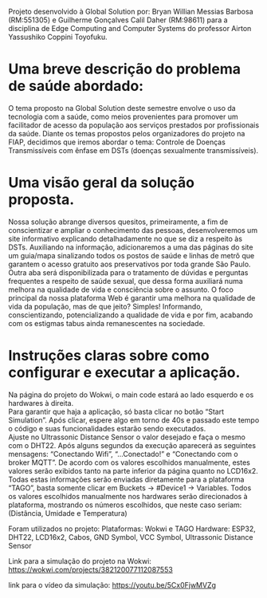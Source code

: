 Projeto desenvolvido à Global Solution por:
Bryan Willian Messias Barbosa (RM:551305) e 
Guilherme Gonçalves Calil Daher (RM:98611)  para a disciplina de Edge Computing and Computer Systems do professor Airton Yassushiko Coppini Toyofuku.

 <h1 style="font-size: 2em;">Uma breve descrição do problema de saúde abordado:</h1>

O tema proposto na Global Solution deste semestre envolve o uso da tecnologia com a saúde, como meios provenientes para promover um facilitador de acesso da população aos serviços prestados por profissionais da saúde. Diante os temas propostos pelos organizadores do projeto na FIAP, decidimos que iremos abordar o tema: Controle de Doenças Transmissíveis com ênfase em DSTs (doenças sexualmente transmissíveis). 

<h1 style="font-size: 2em;">Uma visão geral da solução proposta. </h1>

Nossa solução abrange diversos quesitos, primeiramente, a fim de conscientizar e ampliar o conhecimento das pessoas, desenvolveremos um site informativo explicando detalhadamente no que se diz a respeito às DSTs. Auxiliando na informação, adicionaremos a uma das páginas do site um guia/mapa sinalizando todos os postos de saúde e linhas de metrô que garantem o acesso gratuito aos preservativos por toda grande São Paulo. Outra aba será disponibilizada para o tratamento de dúvidas e perguntas frequentes a respeito de saúde sexual, que dessa forma auxiliará numa melhora na qualidade de vida e consciência sobre o assunto. O foco principal da nossa plataforma Web é garantir uma melhora na qualidade de vida da população, mas de que jeito? Simples! Informando, conscientizando, potencializando a qualidade de vida e por fim, acabando com os estigmas tabus ainda remanescentes na sociedade. 


<h1 style="font-size: 2em;">Instruções claras sobre como configurar e executar a aplicação.</h1>
 

Na página do projeto do Wokwi, o main code estará ao lado esquerdo e os hardwares à direita.  
Para garantir que haja a aplicação, só basta clicar no botão “Start Simulation”. 
Após clicar, espere algo em torno de 40s e passado este tempo o código e suas funcionalidades estarão sendo executados.  
Ajuste no Ultrassonic Distance Sensor o valor desejado e faça o mesmo com o DHT22. 
Após alguns segundos da execução aparecerá as seguintes mensagens: “Conectando Wifi”, “...Conectado!” e “Conectando com o broker MQTT”. 
De acordo com os valores escolhidos manualmente, estes valores serão exibidos tanto na parte inferior da página quanto no LCD16x2. 
Todas estas informações serão enviadas diretamente para a plataforma “TAGO”, basta somente clicar em Buckets -> #Device1 -> Variables. 
Todos os valores escolhidos manualmente nos hardwares serão direcionados à plataforma, mostrando os números escolhidos, que neste caso seriam: (Distância, Umidade e Temperatura) 

Foram utilizados no projeto: 
Plataformas: Wokwi e TAGO 
Hardware: ESP32, DHT22, LCD16x2, Cabos, GND Symbol, VCC Symbol, Ultrassonic Distance Sensor 

Link para a simulação do projeto na Wokwi: https://wokwi.com/projects/382120077112087553

link para o vídeo da simulação: https://youtu.be/5Cx0FjwMVZg